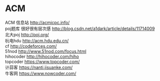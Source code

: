 # ACM
ACM
       信息站 http://acmicpc.info/  </br>
       poj题库 很好很有层次感 http://blog.csdn.net/a1dark/article/details/11714009</br>
       北大poj http://poj.org/</br>
       杭电hdu http://acm.hdu.edu.cn/</br>
       cf http://codeforces.com/</br>
       51nod http://www.51nod.com/focus.html</br>
       hihocoder http://hihocoder.com/hiho</br>
       topcoder https://www.topcoder.com/</br>
       计蒜客 https://nanti.jisuanke.com/</br>
       牛客网 https://www.nowcoder.com/</br>
